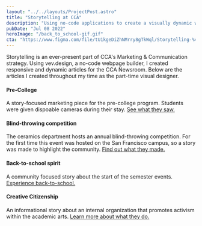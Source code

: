 ```yaml
---
layout: "../../layouts/ProjectPost.astro"
title: "Storytelling at CCA"
description: "Using no-code applications to create a visually dynamic web-based experience."
pubDate: "Jul 08 2022"
heroImage: "/back_to_school-gif.gif"
cta: "https://www.figma.com/file/tU1kgeDiZhNMrry8gTkWql/Storytelling-%40-CCA?t=46r6uaaIh9of0dlk-1"
---
```


Storytelling is an ever-present part of CCA's Marketing & Communication strategy. Using vev.design, a no-code webpage builder, I created responsive and dynamic articles for the CCA Newsroom.
Below are the articles I created throughout my time as the part-time visual designer. 

#### Pre-College
A story-focused marketing piece for the pre-college program. Students were given dispoable cameras during their stay.
[See what they saw.](https://www.cca.edu/newsroom/pre-college-summer-2022/)

#### Blind-throwing competition
The ceramics department hosts an annual blind-throwing competition. For the first time this event was hosted on the San Francisco campus, so a story was made to highlight the community.
[Find out what they made.](https://www.cca.edu/newsroom/annual-cca-ceramics-contest/)

#### Back-to-school spirit
A community focused story about the start of the semester events.
[Experience back-to-school.](https://www.cca.edu/newsroom/back-to-school-spirit-on-a-unified-campus/)

#### Creative Citizenship
An informational story about an internal organization that promotes activism within the academic arts.
[Learn more about what they do.](https://www.cca.edu/newsroom/creative-citizenship-on-campus/)
